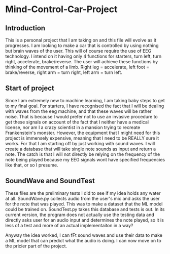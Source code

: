 # Mind-Control-Car-Project

## Introduction

This is a personal project that I am taking on and this file will evolve as it progresses. I am looking to make a car that is controlled by using nothing but brain waves of the user. This will of course require the use of EEG technology.
I intend on it having only 4 functions for starters, turn left, turn right, accelerate, brake/reverse.
The user will achieve these functions by thinking of the movement of a limb. Right leg = accelerate, left foot = brake/reverse, right arm = turn right, left arm = turn left.


## Start of project
Since I am extremely new to machine learning, I am taking baby steps to get to my final goal. For starters, I have recognised the fact that I will be dealing with waves from the eeg machine, and that these waves will be rather noise.
That is because I would prefer not to use an invasive procedure to get these signals on account of the fact that I neither have a medical license, nor am I a crazy scientist in a mansion trying to recreate Frankenstein's monster.
However, the equipment that I might need for this project is immensely expensive, meaning that I need to be REALLY sure it works. For that I am starting off by just working with sound waves. I will create a database that will take single note sounds as input and return a note.
The catch is that I will not directly be relying on the frequency of the note being played because my EEG signals wont have specified frequencies like that, or so I presume.

## SoundWave and SoundTest
These files are the preliminary tests I did to see if my idea holds any water at all. SoundWave.py collects audio from the user's mic and asks the user for the note that was played. This was to make a dataset that the ML model could be trained on.
SoundTest.py takes this database and tests is out. In its current version, the program does not actually use the testing data and directly asks user for an audio input and determines the note played, so it is less of a test and more of an actual implementaiton in a way?

Anyway the idea worked, I can fFt sound waves and use their data to make a ML model that can predict what the audio is doing. I can now move on to the pricier part of the project.
